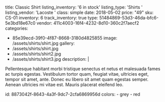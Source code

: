 title: Classic Shirt
listing_inventory: '<span class="inventory-quantity">6</span> in stock'
listing_type: 'Shirts <a href="/cp/collections/entries/store_types/shirts" class="statamify-link"><span class="icon icon-forward"></span></a>'
listing_vendor: 'Lacoste <a href="/cp/collections/entries/store_vendors/lacoste" class="statamify-link"><span class="icon icon-forward"></span></a>'
class: simple
date: 2018-05-02
price: "49"
sku: CS-01
inventory: 6
track_inventory: true
type: 51484869-53d3-46da-bfc6-5e3bd18e67c0
vendor: 411c4003-16f4-4232-8d10-360c2f7aecf2
categories:
  - 85e39ecd-39f0-4f87-8668-3180d4825855
image: /assets/shirts/shirt.jpg
gallery:
  - /assets/shirts/shirt.jpg
  - /assets/shirts/shirt2.jpg
  - /assets/shirts/shirt3.jpg
description: |
  <p>Pellentesque habitant morbi tristique senectus et netus et malesuada fames ac turpis egestas. Vestibulum tortor quam, feugiat vitae, ultricies eget, tempor sit amet, ante. Donec eu libero sit amet quam egestas semper. Aenean ultricies mi vitae est. Mauris placerat eleifend leo.
  </p>
id: 8873042f-8643-4a3f-9dc7-2cfa6869956d
colors:
  - grey
  - red
